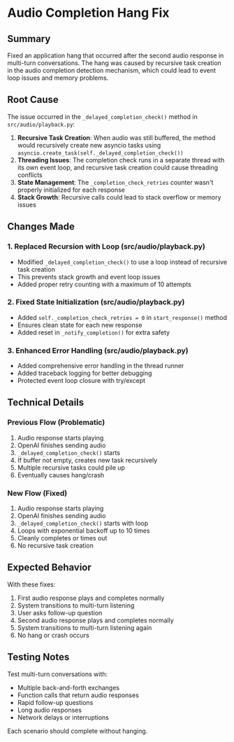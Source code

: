 # Audio Completion Hang Fix

## Summary

Fixed an application hang that occurred after the second audio response in multi-turn conversations. The hang was caused by recursive task creation in the audio completion detection mechanism, which could lead to event loop issues and memory problems.

## Root Cause

The issue occurred in the `_delayed_completion_check()` method in `src/audio/playback.py`:

1. **Recursive Task Creation**: When audio was still buffered, the method would recursively create new asyncio tasks using `asyncio.create_task(self._delayed_completion_check())`
2. **Threading Issues**: The completion check runs in a separate thread with its own event loop, and recursive task creation could cause threading conflicts
3. **State Management**: The `_completion_check_retries` counter wasn't properly initialized for each response
4. **Stack Growth**: Recursive calls could lead to stack overflow or memory issues

## Changes Made

### 1. Replaced Recursion with Loop (src/audio/playback.py)
- Modified `_delayed_completion_check()` to use a loop instead of recursive task creation
- This prevents stack growth and event loop issues
- Added proper retry counting with a maximum of 10 attempts

### 2. Fixed State Initialization (src/audio/playback.py)
- Added `self._completion_check_retries = 0` in `start_response()` method
- Ensures clean state for each new response
- Added reset in `_notify_completion()` for extra safety

### 3. Enhanced Error Handling (src/audio/playback.py)
- Added comprehensive error handling in the thread runner
- Added traceback logging for better debugging
- Protected event loop closure with try/except

## Technical Details

### Previous Flow (Problematic)
1. Audio response starts playing
2. OpenAI finishes sending audio
3. `_delayed_completion_check()` starts
4. If buffer not empty, creates new task recursively
5. Multiple recursive tasks could pile up
6. Eventually causes hang/crash

### New Flow (Fixed)
1. Audio response starts playing
2. OpenAI finishes sending audio
3. `_delayed_completion_check()` starts with loop
4. Loops with exponential backoff up to 10 times
5. Cleanly completes or times out
6. No recursive task creation

## Expected Behavior

With these fixes:
1. First audio response plays and completes normally
2. System transitions to multi-turn listening
3. User asks follow-up question
4. Second audio response plays and completes normally
5. System transitions to multi-turn listening again
6. No hang or crash occurs

## Testing Notes

Test multi-turn conversations with:
- Multiple back-and-forth exchanges
- Function calls that return audio responses
- Rapid follow-up questions
- Long audio responses
- Network delays or interruptions

Each scenario should complete without hanging.
